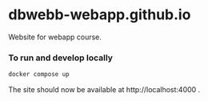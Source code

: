 # dbwebb-webapp.github.io

Website for webapp course.



### To run and develop locally

```bash
docker compose up
```

The site should now be available at http://localhost:4000 .
